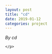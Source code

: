 ```yaml
---
layout: post
title: "cd"
date: 2019-01-12
categories: project
---
```


*By cd*

<html>
  <head>

  </head>
  <body>
    <p style="margin-top: 0">
      
    </p>
  </body>
</html>
